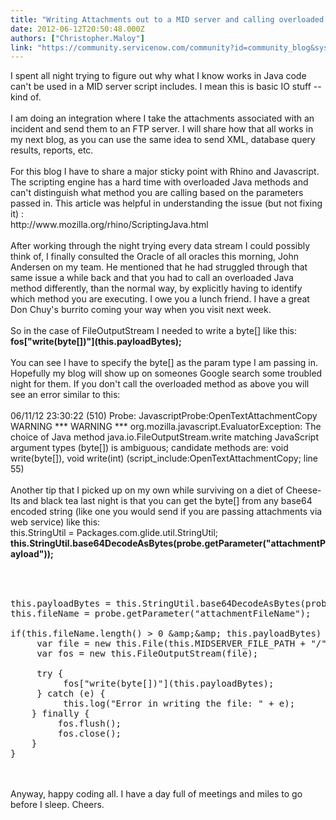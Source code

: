 ```yaml
---
title: "Writing Attachments out to a MID server and calling overloaded Java methods in Javascript"
date: 2012-06-12T20:50:48.000Z
authors: ["Christopher.Maloy"]
link: "https://community.servicenow.com/community?id=community_blog&sys_id=63ec22a5dbd0dbc01dcaf3231f96191b"
---
```

<p>I spent all night trying to figure out why what I know works in Java code can't be used in a MID server script includes. I mean this is basic IO stuff -- kind of. <br /><br />I am doing an integration where I take the attachments associated with an incident and send them to an FTP server. I will share how that all works in my next blog, as you can use the same idea to send XML, database query results, reports, etc.<br /><br />For this blog I have to share a major sticky point with Rhino and Javascript. The scripting engine has a hard time with overloaded Java methods and can't distinguish what method you are calling based on the parameters passed in. This article was helpful in understanding the issue (but not fixing it) :<br />http://www.mozilla.org/rhino/ScriptingJava.html<br /><br />After working through the night trying every data stream I could possibly think of, I finally consulted the Oracle of all oracles this morning, John Andersen on my team. He mentioned that he had struggled through that same issue a while back and that you had to call an overloaded Java method differently, than the normal way, by explicitly having to identify which method you are executing. I owe you a lunch friend. I have a great Don Chuy's burrito coming your way when you visit next week.<br /><br />So in the case of FileOutputStream I needed to write a byte[] like this:<br /><b>fos["write(byte[])"](this.payloadBytes);</b><br /><br />You can see I have to specify the byte[] as the param type I am passing in. Hopefully my blog will show up on someones Google search some troubled night for them. If you don't call the overloaded method as above you will see an error similar to this:<br /><br />06/11/12 23:30:22 (510) Probe: JavascriptProbe:OpenTextAttachmentCopy WARNING *** WARNING *** org.mozilla.javascript.EvaluatorException: The choice of Java method java.io.FileOutputStream.write matching JavaScript argument types (byte[]) is ambiguous; candidate methods are: void write(byte[]), void write(int) (script_include:OpenTextAttachmentCopy; line 55)<br /><br />Another tip that I picked up on my own while surviving on a diet of Cheese-Its and black tea last night is that you can get the byte[] from any base64 encoded string (like one you would send if you are passing attachments via web service) like this:<br />this.StringUtil = Packages.com.glide.util.StringUtil;<br /><b>this.StringUtil.base64DecodeAsBytes(probe.getParameter("attachmentPayload"));</b><br /><br /><pre __default_attr="plain" __jive_macro_name="code" class="jive_text_macro jive_macro_code"><br /><br />this.payloadBytes = this.StringUtil.base64DecodeAsBytes(probe.getParameter("attachmentPayload"));<br />this.fileName = probe.getParameter("attachmentFileName");<br /><br />if(this.fileName.length() &gt; 0 &amp;amp;&amp;amp; this.payloadBytes) {<br />     var file = new this.File(this.MIDSERVER_FILE_PATH + "/" + this.MIDSERVER_FILE_NAME);<br />     var fos = new this.FileOutputStream(file);<br /><br />     try {<br />          fos["write(byte[])"](this.payloadBytes);<br />     } catch (e) {<br />          this.log("Error in writing the file: " + e);<br />    } finally {<br />         fos.flush();<br />         fos.close();<br />    }<br />}<br /></pre><br /><br />Anyway, happy coding all. I have a day full of meetings and miles to go before I sleep. Cheers.</p>